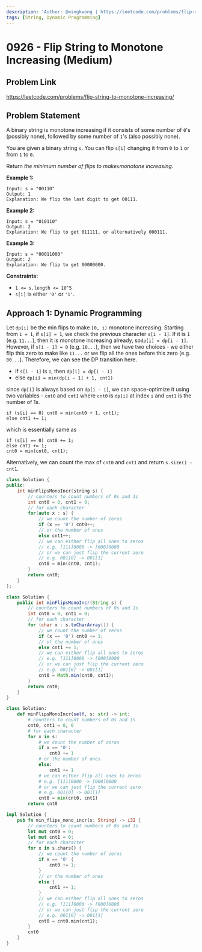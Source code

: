 ```yaml
---
description: 'Author: @wingkwong | https://leetcode.com/problems/flip-string-to-monotone-increasing/'
tags: [String, Dynamic Programming]
---
```


# 0926 - Flip String to Monotone Increasing (Medium) 

## Problem Link

https://leetcode.com/problems/flip-string-to-monotone-increasing/

## Problem Statement

A binary string is monotone increasing if it consists of some number of `0`'s (possibly none), followed by some number of `1`'s (also possibly none).

You are given a binary string `s`. You can flip `s[i]` changing it from `0` to `1` or from `1` to `0`.

Return *the minimum number of flips to make*`s`*monotone increasing*.

**Example 1:**

```
Input: s = "00110"
Output: 1
Explanation: We flip the last digit to get 00111.
```

**Example 2:**

```
Input: s = "010110"
Output: 2
Explanation: We flip to get 011111, or alternatively 000111.
```

**Example 3:**

```
Input: s = "00011000"
Output: 2
Explanation: We flip to get 00000000.
```

**Constraints:**

- `1 <= s.length <= 10^5`
- `s[i]` is either `'0'` or `'1'`.

## Approach 1: Dynamic Programming

Let `dp[i]` be the min flips to make `[0, i)` monotone increasing. Starting from `i = 1`, if `s[i] = 1`, we check the previous character `s[i - 1]`. If it is `1` (e.g. `11...`), then it is monotone increasing already, so`dp[i] = dp[i - 1]`. However, if `s[i - 1] = 0` (e.g. `10...`), then we have two choices - we either flip this zero to make like `11...` or we flip all the ones before this zero (e.g. `00...`). Therefore, we can see the DP transition here.

- if `s[i - 1]` is `1`, then `dp[i] = dp[i - 1]`
- else `dp[i] = min(dp[i - 1] + 1, cnt1)`

since `dp[i]` is always based on `dp[i - 1]`, we can space-optimize it using two variables - `cnt0` and `cnt1` where `cnt0` is `dp[i]` at index `i` and `cnt1` is the number of 1s.

```
if (s[i] == 0) cnt0 = min(cnt0 + 1, cnt1);
else cnt1 += 1;
```

which is essentially same as 

```
if (s[i] == 0) cnt0 += 1;
else cnt1 += 1;
cnt0 = min(cnt0, cnt1);
```

Alternatively, we can count the max of `cnt0` and `cnt1` and return `s.size() - cnt1`.

<Tabs>
<TabItem value="cpp" label="C++">
<SolutionAuthor name="@wingkwong"/>

```cpp
class Solution {
public:
    int minFlipsMonoIncr(string s) {
        // counters to count numbers of 0s and 1s
        int cnt0 = 0, cnt1 = 0;
        // for each character
        for(auto x : s) {
            // we count the number of zeros
            if (x == '0') cnt0++;
            // or the number of ones
            else cnt1++;
            // we can either flip all ones to zeros 
            // e.g. [111]0000 -> [000]0000
            // or we can just flip the current zero
            // e.g. 001[0] -> 001[1]
            cnt0 = min(cnt0, cnt1);
        }
        return cnt0;
    }
};
```

</TabItem>

<TabItem value="java" label="Java">
<SolutionAuthor name="@wingkwong"/>

```java
class Solution {
    public int minFlipsMonoIncr(String s) {
        // counters to count numbers of 0s and 1s
        int cnt0 = 0, cnt1 = 0;
        // for each character
        for (char x : s.toCharArray()) {
            // we count the number of zeros
            if (x == '0') cnt0 += 1;
            // of the number of ones
            else cnt1 += 1;
            // we can either flip all ones to zeros 
            // e.g. [111]0000 -> [000]0000
            // or we can just flip the current zero
            // e.g. 001[0] -> 001[1]
            cnt0 = Math.min(cnt0, cnt1);
        }
        return cnt0;
    }
}

```

</TabItem>

<TabItem value="py" label="Python">
<SolutionAuthor name="@wingkwong"/>

```py
class Solution:
    def minFlipsMonoIncr(self, s: str) -> int:
        # counters to count numbers of 0s and 1s
        cnt0, cnt1 = 0, 0
        # for each character
        for x in s:
            # we count the number of zeros
            if x == '0':
                cnt0 += 1
            # or the number of ones
            else:
                cnt1 += 1
            # we can either flip all ones to zeros 
            # e.g. [111]0000 -> [000]0000
            # or we can just flip the current zero
            # e.g. 001[0] -> 001[1]
            cnt0 = min(cnt0, cnt1)
        return cnt0
```

</TabItem>

<TabItem value="rs" label="Rust">
<SolutionAuthor name="@wingkwong"/>

```rs
impl Solution {
    pub fn min_flips_mono_incr(s: String) -> i32 {
        // counters to count numbers of 0s and 1s
        let mut cnt0 = 0;
        let mut cnt1 = 0;
        // for each character
        for x in s.chars() {
            // we count the number of zeros
            if x == '0' {
                cnt0 += 1;
            }
            // or the number of ones
            else {
                cnt1 += 1;
            }
            // we can either flip all ones to zeros 
            // e.g. [111]0000 -> [000]0000
            // or we can just flip the current zero
            // e.g. 001[0] -> 001[1]
            cnt0 = cnt0.min(cnt1);
        }
        cnt0
    }
}
```

</TabItem>
</Tabs>
